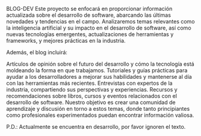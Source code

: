 BLOG-DEV
Este proyecto se enfocará en proporcionar información actualizada sobre el desarrollo de software, abarcando las últimas novedades y tendencias en el campo. 
Analizaremos temas relevantes como la inteligencia artificial y su impacto en el desarrollo de software, así como nuevas tecnologías emergentes, actualizaciones de herramientas y frameworks, y mejores prácticas en la industria.

Además, el blog incluirá:

Artículos de opinión sobre el futuro del desarrollo y cómo la tecnología está moldeando la forma en que trabajamos.
Tutoriales y guías prácticas para ayudar a los desarrolladores a mejorar sus habilidades y mantenerse al día con las herramientas más recientes.
Entrevistas con expertos de la industria, compartiendo sus perspectivas y experiencias.
Recursos y recomendaciones sobre libros, cursos y eventos relacionados con el desarrollo de software.
Nuestro objetivo es crear una comunidad de aprendizaje y discusión en torno a estos temas, donde tanto principiantes como profesionales experimentados puedan encontrar información valiosa.

P.D.: Actualmente se encuentra en desarrollo, por favor ignoren el texto.
 
